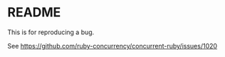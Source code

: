 # README

This is for reproducing a bug.

See https://github.com/ruby-concurrency/concurrent-ruby/issues/1020